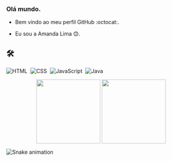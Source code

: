  
   ### Olá mundo. 

- Bem vindo ao meu perfil GitHub  :octocat:.

- Eu sou a Amanda Lima 😊.

## 🛠

![HTML](https://img.shields.io/badge/-HTML-05122A?style=flat&logo=HTML5)&nbsp;
![CSS](https://img.shields.io/badge/-CSS-05122A?style=flat&logo=CSS3)&nbsp;
![JavaScript](https://img.shields.io/badge/-JS-05122A?style=flat&logo=JAVASCRIPT)&nbsp;
![Java](https://img.shields.io/badge/-JAVA-05122A?style=flat&logo=JAVA)&nbsp;


<div align ="center" >

<img height ="170em" align ="center" src = "https://github-readme-stats.vercel.app/api?username=LimaAmanda&show_icons=true&theme=synthwave"/> 

<img height ="170em" align ="center" src ="https://github-readme-stats.vercel.app/api/top-langs/?username=limaAmanda&&layout=compact&hide=shell&theme=dark"/>
</div>


</div>

![Snake animation](https://github.com/LimaAmanda/LimaAmanda/blob/output/github-contribution-grid-snake.svg)

